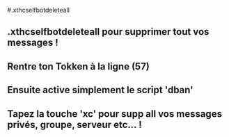 #.xthcselfbotdeleteall

.xthcselfbotdeleteall pour supprimer tout vos messages ! 
--------------------------------------
Rentre ton Tokken à la ligne (57)
--------------------------------------
Ensuite active simplement le script 'dban'
-------------------------------------------
Tapez la touche 'xc' pour supp all vos messages privés, groupe, serveur etc... ! 
--------------------------------------------------------------------------------